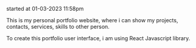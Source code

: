 started at 01-03-2023 11:58pm

This is my personal portfolio website, where i can show my projects, contacts, services, skills to other person.

To create this portfolio user interface, i am using React Javascript library.

